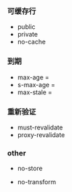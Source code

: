 ###  可缓存行

- public 
- private
- no-cache

### 到期

- max-age = <secounds>
- s-max-age = <secounds>
- max-stale = <secounds>

### 重新验证

- must-revalidate
- proxy-revalidate

### other

- no-store

- no-transform

  
